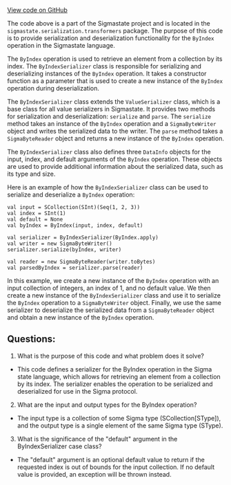 [View code on GitHub](sigmastate-interpreterhttps://github.com/ScorexFoundation/sigmastate-interpreter/interpreter/shared/src/main/scala/sigmastate/serialization/transformers/ByIndexSerializer.scala)

The code above is a part of the Sigmastate project and is located in the `sigmastate.serialization.transformers` package. The purpose of this code is to provide serialization and deserialization functionality for the `ByIndex` operation in the Sigmastate language. 

The `ByIndex` operation is used to retrieve an element from a collection by its index. The `ByIndexSerializer` class is responsible for serializing and deserializing instances of the `ByIndex` operation. It takes a constructor function as a parameter that is used to create a new instance of the `ByIndex` operation during deserialization.

The `ByIndexSerializer` class extends the `ValueSerializer` class, which is a base class for all value serializers in Sigmastate. It provides two methods for serialization and deserialization: `serialize` and `parse`. The `serialize` method takes an instance of the `ByIndex` operation and a `SigmaByteWriter` object and writes the serialized data to the writer. The `parse` method takes a `SigmaByteReader` object and returns a new instance of the `ByIndex` operation.

The `ByIndexSerializer` class also defines three `DataInfo` objects for the input, index, and default arguments of the `ByIndex` operation. These objects are used to provide additional information about the serialized data, such as its type and size.

Here is an example of how the `ByIndexSerializer` class can be used to serialize and deserialize a `ByIndex` operation:

```
val input = SCollection(SInt)(Seq(1, 2, 3))
val index = SInt(1)
val default = None
val byIndex = ByIndex(input, index, default)

val serializer = ByIndexSerializer(ByIndex.apply)
val writer = new SigmaByteWriter()
serializer.serialize(byIndex, writer)

val reader = new SigmaByteReader(writer.toBytes)
val parsedByIndex = serializer.parse(reader)
``` 

In this example, we create a new instance of the `ByIndex` operation with an input collection of integers, an index of 1, and no default value. We then create a new instance of the `ByIndexSerializer` class and use it to serialize the `ByIndex` operation to a `SigmaByteWriter` object. Finally, we use the same serializer to deserialize the serialized data from a `SigmaByteReader` object and obtain a new instance of the `ByIndex` operation.
## Questions: 
 1. What is the purpose of this code and what problem does it solve?
- This code defines a serializer for the ByIndex operation in the Sigma state language, which allows for retrieving an element from a collection by its index. The serializer enables the operation to be serialized and deserialized for use in the Sigma protocol.

2. What are the input and output types for the ByIndex operation?
- The input type is a collection of some Sigma type (SCollection[SType]), and the output type is a single element of the same Sigma type (SType).

3. What is the significance of the "default" argument in the ByIndexSerializer case class?
- The "default" argument is an optional default value to return if the requested index is out of bounds for the input collection. If no default value is provided, an exception will be thrown instead.